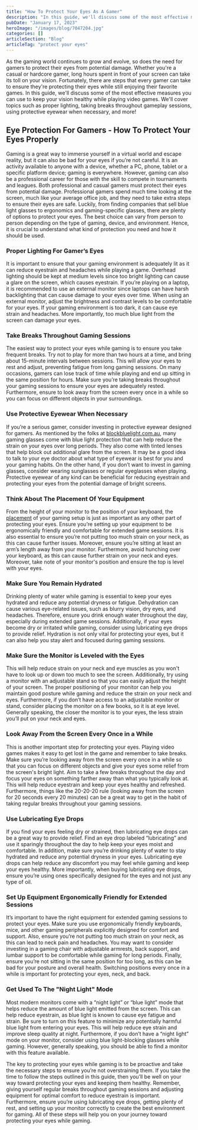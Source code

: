 ```yaml
---
title: "How To Protect Your Eyes As A Gamer"
description: "In this guide, we'll discuss some of the most effective measures you can use to keep your vision healthy while playing video games."
pubDate: "January 17, 2023"
heroImage: "/images/blog/7047204.jpg"
categories: []
articleSection: "Blog"
articleTag: "protect your eyes"
---
```


As the gaming world continues to grow and evolve, so does the need for gamers to protect their eyes from potential damage. Whether you're a casual or hardcore gamer, long hours spent in front of your screen can take its toll on your vision. Fortunately, there are steps that every gamer can take to ensure they're protecting their eyes while still enjoying their favorite games. In this guide, we'll discuss some of the most effective measures you can use to keep your vision healthy while playing video games. We'll cover topics such as proper lighting, taking breaks throughout gameplay sessions, using protective eyewear when necessary, and more!

## Eye Protection For Gamers - How To Protect Your Eyes Properly

Gaming is a great way to immerse yourself in a virtual world and escape reality, but it can also be bad for your eyes if you’re not careful. It is an activity available to anyone with a device, whether a PC, phone, tablet or a specific platform device; gaming is everywhere. However, gaming can also be a professional career for those with the skill to compete in tournaments and leagues. Both professional and casual gamers must protect their eyes from potential damage. Professional gamers spend much time looking at the screen, much like your average office job, and they need to take extra steps to ensure their eyes are safe. Luckily, from finding companies that sell blue light glasses to ergonomics and gaming-specific glasses, there are plenty of options to protect your eyes. The best choice can vary from person to person depending on the type of gaming, device, and environment. Hence, it is crucial to understand what kind of protection you need and how it should be used.

### Proper Lighting For Gamer’s Eyes

It is important to ensure that your gaming environment is adequately lit as it can reduce eyestrain and headaches while playing a game. Overhead lighting should be kept at medium levels since too bright lighting can cause a glare on the screen, which causes eyestrain. If you’re playing on a laptop, it is recommended to use an external monitor since laptops can have harsh backlighting that can cause damage to your eyes over time. When using an external monitor, adjust the brightness and contrast levels to be comfortable for your eyes. If your gaming environment is too dark, it can cause eye strain and headaches. More importantly, too much blue light from the screen can damage your eyes.

### Take Breaks Throughout Gaming Sessions

The easiest way to protect your eyes while gaming is to ensure you take frequent breaks. Try not to play for more than two hours at a time, and bring about 15-minute intervals between sessions. This will allow your eyes to rest and adjust, preventing fatigue from long gaming sessions. On many occasions, gamers can lose track of time while playing and end up sitting in the same position for hours. Make sure you’re taking breaks throughout your gaming sessions to ensure your eyes are adequately rested. Furthermore, ensure to look away from the screen every once in a while so you can focus on different objects in your surroundings.

### Use Protective Eyewear When Necessary

If you’re a serious gamer, consider investing in protective eyewear designed for gamers. As mentioned by the folks at [blockbluelight.com.au](https://www.blockbluelight.com.au/), many gaming glasses come with blue light protection that can help reduce the strain on your eyes over long periods. They also come with tinted lenses that help block out additional glare from the screen. It may be a good idea to talk to your eye doctor about what type of eyewear is best for you and your gaming habits. On the other hand, if you don’t want to invest in gaming glasses, consider wearing sunglasses or regular eyeglasses when playing. Protective eyewear of any kind can be beneficial for reducing eyestrain and protecting your eyes from the potential damage of bright screens.

### Think About The Placement Of Your Equipment

From the height of your monitor to the position of your keyboard, the [placement](https://www.wired.com/story/how-to-set-up-workspace/) of your gaming setup is just as important as any other part of protecting your eyes. Ensure you’re setting up your equipment to be ergonomically friendly and comfortable for extended game sessions. It is also essential to ensure you’re not putting too much strain on your neck, as this can cause further issues. Moreover, ensure you’re sitting at least an arm’s length away from your monitor. Furthermore, avoid hunching over your keyboard, as this can cause further strain on your neck and eyes. Moreover, take note of your monitor's position and ensure the top is level with your eyes.

### Make Sure You Remain Hydrated

Drinking plenty of water while gaming is essential to keep your eyes hydrated and reduce any potential dryness or fatigue. Dehydration can cause various eye-related issues, such as blurry vision, dry eyes, and headaches. Therefore, ensure you drink enough water throughout the day, especially during extended game sessions. Additionally, if your eyes become dry or irritated while gaming, consider using lubricating eye drops to provide relief. Hydration is not only vital for protecting your eyes, but it can also help you stay alert and focused during gaming sessions.

### Make Sure the Monitor is Leveled with the Eyes

This will help reduce strain on your neck and eye muscles as you won't have to look up or down too much to see the screen. Additionally, try using a monitor with an adjustable stand so that you can easily adjust the height of your screen. The proper positioning of your monitor can help you maintain good posture while gaming and reduce the strain on your neck and eyes. Furthermore, if you don’t have access to an adjustable monitor or stand, consider placing the monitor on a few books, so it is at eye level. Generally speaking, the closer the monitor is to your eyes, the less strain you’ll put on your neck and eyes.

### Look Away From the Screen Every Once in a While

This is another important step for protecting your eyes. Playing video games makes it easy to get lost in the game and remember to take breaks. Make sure you’re looking away from the screen every once in a while so that you can focus on different objects and give your eyes some relief from the screen's bright light. Aim to take a few breaks throughout the day and focus your eyes on something farther away than what you typically look at. This will help reduce eyestrain and keep your eyes healthy and refreshed. Furthermore, things like the 20-20-20 rule (looking away from the screen for 20 seconds every 20 minutes) can be a great way to get in the habit of taking regular breaks throughout your gaming sessions.

### Use Lubricating Eye Drops

If you find your eyes feeling dry or strained, then lubricating eye drops can be a great way to provide relief. Find an eye drop labeled “lubricating” and use it sparingly throughout the day to help keep your eyes moist and comfortable. In addition, make sure you’re drinking plenty of water to stay hydrated and reduce any potential dryness in your eyes. Lubricating eye drops can help reduce any discomfort you may feel while gaming and keep your eyes healthy. More importantly, when buying lubricating eye drops, ensure you’re using ones specifically designed for the eyes and not just any type of oil.

### Set Up Equipment Ergonomically Friendly for Extended Sessions

It’s important to have the right equipment for extended gaming sessions to protect your eyes. Make sure you use ergonomically friendly keyboards, mice, and other gaming peripherals explicitly designed for comfort and support. Also, ensure you’re not putting too much strain on your neck, as this can lead to neck pain and headaches. You may want to consider investing in a gaming chair with adjustable armrests, back support, and lumbar support to be comfortable while gaming for long periods. Finally, ensure you’re not sitting in the same position for too long, as this can be bad for your posture and overall health. Switching positions every once in a while is important for protecting your eyes, neck, and back.

### Get Used To The "Night Light" Mode

Most modern monitors come with a “night light” or “blue light” mode that helps reduce the amount of blue light emitted from the screen. This can help reduce eyestrain, as blue light is known to cause eye fatigue and strain. Be sure to turn on this feature to minimize any potentially harmful blue light from entering your eyes. This will help reduce eye strain and improve sleep quality at night. Furthermore, if you don’t have a “night light” mode on your monitor, consider using blue light-blocking glasses while gaming. However, generally speaking, you should be able to find a monitor with this feature available.

The key to protecting your eyes while gaming is to be proactive and take the necessary steps to ensure you’re not overstraining them. If you take the time to follow the steps outlined in this guide, then you’ll be well on your way toward protecting your eyes and keeping them healthy. Remember, giving yourself regular breaks throughout gaming sessions and adjusting equipment for optimal comfort to reduce eyestrain is important. Furthermore, ensure you’re using lubricating eye drops, getting plenty of rest, and setting up your monitor correctly to create the best environment for gaming. All of these steps will help you on your journey toward protecting your eyes while gaming.
